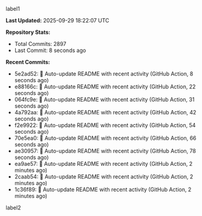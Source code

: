 
label1 
<!-- ACTIVITY_START -->
**Last Updated:** 2025-09-29 18:22:07 UTC

**Repository Stats:**
- Total Commits: 2897
- Last Commit: 8 seconds ago

**Recent Commits:**
- 5e2ad52: 🤖 Auto-update README with recent activity (GitHub Action, 8 seconds ago)
- e88166c: 🤖 Auto-update README with recent activity (GitHub Action, 22 seconds ago)
- 064fc9e: 🤖 Auto-update README with recent activity (GitHub Action, 31 seconds ago)
- 4a792aa: 🤖 Auto-update README with recent activity (GitHub Action, 42 seconds ago)
- f2e9922: 🤖 Auto-update README with recent activity (GitHub Action, 54 seconds ago)
- 70e5ea0: 🤖 Auto-update README with recent activity (GitHub Action, 66 seconds ago)
- ae30957: 🤖 Auto-update README with recent activity (GitHub Action, 78 seconds ago)
- ea9ae57: 🤖 Auto-update README with recent activity (GitHub Action, 2 minutes ago)
- 2caab54: 🤖 Auto-update README with recent activity (GitHub Action, 2 minutes ago)
- 1c36f89: 🤖 Auto-update README with recent activity (GitHub Action, 2 minutes ago)
<!-- ACTIVITY_END -->

label2
